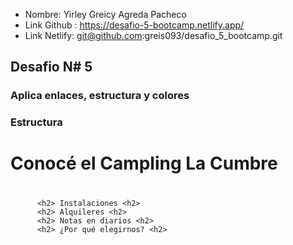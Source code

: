 - Nombre: Yirley Greicy Agreda Pacheco
- Link Github : https://desafio-5-bootcamp.netlify.app/
- Link Netlify: git@github.com:greis093/desafio_5_bootcamp.git

## Desafio N# 5

### Aplica enlaces, estructura y colores

### Estructura

#### <h1>Conocé el Campling La Cumbre <h1>

          <h2> Instalaciones <h2>
          <h2> Alquileres <h2>
          <h2> Notas en diarios <h2>
          <h2> ¿Por qué elegirnos? <h2>
